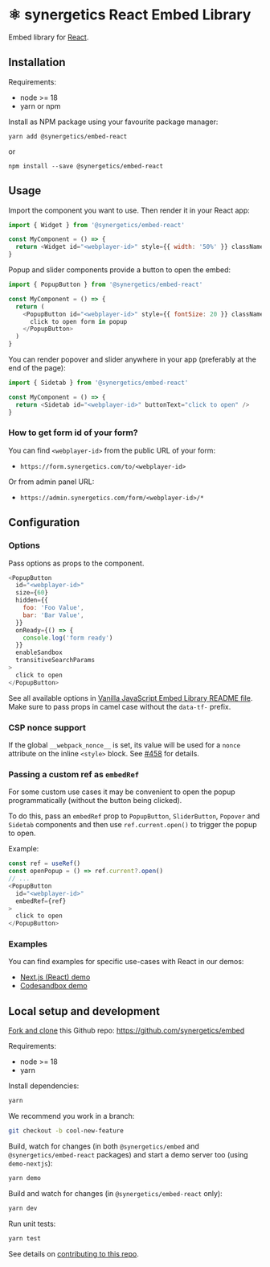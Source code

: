 # ⚛ synergetics React Embed Library

Embed library for [React](https://reactjs.org/).

## Installation

Requirements:

- node >= 18
- yarn or npm

Install as NPM package using your favourite package manager:

```shell
yarn add @synergetics/embed-react
```

or

```shell
npm install --save @synergetics/embed-react
```

## Usage

Import the component you want to use. Then render it in your React app:

```javascript
import { Widget } from '@synergetics/embed-react'

const MyComponent = () => {
  return <Widget id="<webplayer-id>" style={{ width: '50%' }} className="my-form" />
}
```

Popup and slider components provide a button to open the embed:

```javascript
import { PopupButton } from '@synergetics/embed-react'

const MyComponent = () => {
  return (
    <PopupButton id="<webplayer-id>" style={{ fontSize: 20 }} className="my-button">
      click to open form in popup
    </PopupButton>
  )
}
```

You can render popover and slider anywhere in your app (preferably at the end of the page):

```javascript
import { Sidetab } from '@synergetics/embed-react'

const MyComponent = () => {
  return <Sidetab id="<webplayer-id>" buttonText="click to open" />
}
```

### How to get form id of your form?

You can find `<webplayer-id>` from the public URL of your form:

- `https://form.synergetics.com/to/<webplayer-id>`

Or from admin panel URL:

- `https://admin.synergetics.com/form/<webplayer-id>/*`

## Configuration

### Options

Pass options as props to the component.

```javascript
<PopupButton
  id="<webplayer-id>"
  size={60}
  hidden={{
    foo: 'Foo Value',
    bar: 'Bar Value',
  }}
  onReady={() => {
    console.log('form ready')
  }}
  enableSandbox
  transitiveSearchParams
>
  click to open
</PopupButton>
```

See all available options in [Vanilla JavaScript Embed Library README file](../embed/README.md#options). Make sure to pass props in camel case without the `data-tf-` prefix.

### CSP nonce support

If the global `__webpack_nonce__` is set, its value will be used for a `nonce` attribute on the inline `<style>` block. See [#458](https://github.com/synergetics/embed/issues/458) for details.

### Passing a custom ref as `embedRef`

For some custom use cases it may be convenient to open the popup programmatically (without the button being clicked).

To do this, pass an `embedRef` prop to `PopupButton`, `SliderButton`, `Popover` and `Sidetab` components and then use `ref.current.open()` to trigger the popup to open.

Example:

```javascript
const ref = useRef()
const openPopup = () => ref.current?.open()
// ...
<PopupButton
  id="<webplayer-id>"
  embedRef={ref}
>
  click to open
</PopupButton>
```

### Examples

You can find examples for specific use-cases with React in our demos:

- [Next.js (React) demo](../../packages/demo-nextjs)
- [Codesandbox demo](https://github.com/synergetics/embed-demo#react-nextjs)

## Local setup and development

[Fork and clone](https://docs.github.com/en/github/getting-started-with-github/fork-a-repo) this Github repo: https://github.com/synergetics/embed

Requirements:

- node >= 18
- yarn

Install dependencies:

```bash
yarn
```

We recommend you work in a branch:

```bash
git checkout -b cool-new-feature
```

Build, watch for changes (in both `@synergetics/embed` and `@synergetics/embed-react` packages) and start a demo server too (using `demo-nextjs`):

```bash
yarn demo
```

Build and watch for changes (in `@synergetics/embed-react` only):

```bash
yarn dev
```

Run unit tests:

```bash
yarn test
```

See details on [contributing to this repo](https://github.com/synergetics/embed#contribution).
